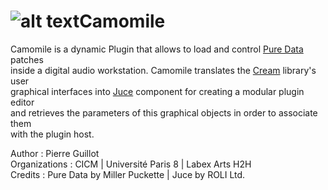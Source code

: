 # ![alt text](https://raw.githubusercontent.com/pierreguillot/Camomile/master/Ressources/flowerP.png)Camomile 
  
Camomile is a dynamic Plugin that allows to load and control [Pure Data](http://msp.ucsd.edu/software.html) patches  
inside a digital audio workstation. Camomile translates the [Cream](https://github.com/CICM/CreamLibrary) library's user  
graphical interfaces into [Juce](http://www.juce.com) component for creating a modular plugin editor  
and retrieves the parameters of this graphical objects in order to associate them  
with the plugin host. 

Author : Pierre Guillot  
Organizations : CICM | Université Paris 8 | Labex Arts H2H  
Credits : Pure Data by Miller Puckette | Juce by ROLI Ltd.